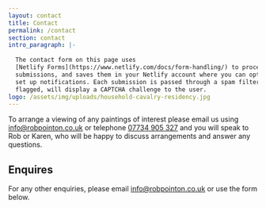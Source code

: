 ```yaml
---
layout: contact
title: Contact
permalink: /contact
section: contact
intro_paragraph: |-
  
  The contact form on this page uses
  [Netlify Forms](https://www.netlify.com/docs/form-handling/) to process
  submissions, and saves them in your Netlify account where you can optionally
  set up notifications. Each submission is passed through a spam filter and if
  flagged, will display a CAPTCHA challenge to the user.
logo: /assets/img/uploads/household-cavalry-residency.jpg
---
```

To arrange a viewing of any paintings of interest please email us using info@robpointon.co.uk or telephone <a href="tel:07734905327">07734 905 327</a> and you will speak to Rob or Karen, who will be happy to discuss arrangements and answer any questions.

## E﻿nquires

For any other enquiries, please email info@robpointon.co.uk or use the form below.